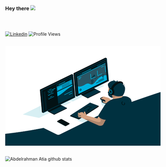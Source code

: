 ### Hey there <img src="https://media.giphy.com/media/hvRJCLFzcasrR4ia7z/giphy.gif" width="25px">
</br>
</br>

[![Linkedin](https://img.shields.io/badge/-LinkedIn-blue?style=flat-square&logo=Linkedin&logoColor=white)](https://www.linkedin.com/in/abdelrahman-atia) 
![Profile Views](https://komarev.com/ghpvc/?username=abdelrahman-atia)

<br>

  <img  alt="GIF" src="./code.gif?raw=true" width="500" height="320" />

<br>
<br>


![Abdelrahman Atia github stats](https://github-readme-stats.vercel.app/api?username=abdelrahman-atia&show_icons=true&count_private=true&hide_border=true&theme=gotham)

<!-- [![willianrod's wakatime stats](https://github-readme-stats.vercel.app/api/wakatime?username=abdelrahman_atia)](https://github.com/anuraghazra/github-readme-stats) -->
